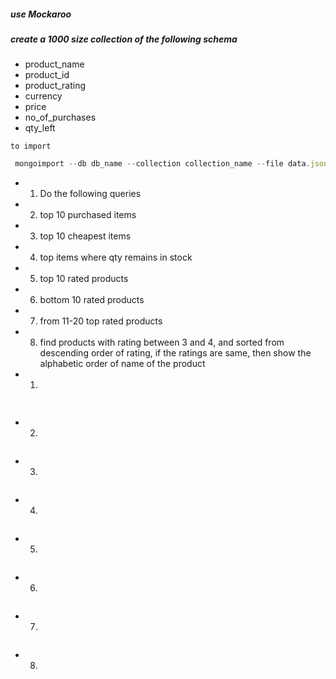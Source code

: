 ##### use Mockaroo
##### create a 1000 size collection of the following schema

- product_name
- product_id
- product_rating
- currency
- price
- no_of_purchases
- qty_left

```to import```
```js
 mongoimport --db db_name --collection collection_name --file data.json --port 27017  --jsonArray 
 ```
- 1. Do the following queries
- 2. top 10 purchased items
- 3. top 10 cheapest items
- 4. top items where qty remains in stock
- 5. top 10 rated products
- 6. bottom 10 rated products
- 7. from 11-20 top rated products
- 8. find products with rating between 3 and 4, and sorted from descending order of rating, if the ratings are same, then show the alphabetic order of name of the product

- 1. 
```js
    
```

- 2. 
```js

```

- 3. 
```js

```

- 4. 
```js

```

- 5. 
```js

```

- 6. 
```js

```

- 7. 
```js

```

- 8. 
```js

```